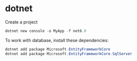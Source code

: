 # dotnet

Create a project

```powershell
dotnet new console -o MyApp -f net6.0
```

To work with database, install these dependencies:

```powershell
dotnet add package Microsoft.EntityFrameworkCore
dotnet add package Microsoft.EntityFrameworkCore.SqlServer
```

